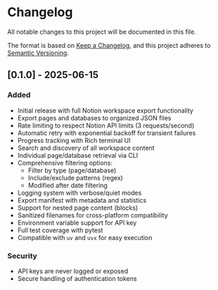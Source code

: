 # Changelog

All notable changes to this project will be documented in this file.

The format is based on [Keep a Changelog](https://keepachangelog.com/en/1.1.0/),
and this project adheres to [Semantic Versioning](https://semver.org/spec/v2.0.0.html).

## [0.1.0] - 2025-06-15

### Added
- Initial release with full Notion workspace export functionality
- Export pages and databases to organized JSON files
- Rate limiting to respect Notion API limits (3 requests/second)
- Automatic retry with exponential backoff for transient failures
- Progress tracking with Rich terminal UI
- Search and discovery of all workspace content
- Individual page/database retrieval via CLI
- Comprehensive filtering options:
  - Filter by type (page/database)
  - Include/exclude patterns (regex)
  - Modified after date filtering
- Logging system with verbose/quiet modes
- Export manifest with metadata and statistics
- Support for nested page content (blocks)
- Sanitized filenames for cross-platform compatibility
- Environment variable support for API key
- Full test coverage with pytest
- Compatible with `uv` and `uvx` for easy execution

### Security
- API keys are never logged or exposed
- Secure handling of authentication tokens